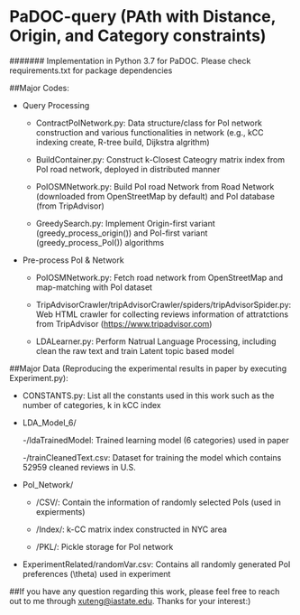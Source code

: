 # PaDOC-query (PAth with Distance, Origin, and Category constraints)

####### Implementation in Python 3.7 for PaDOC. Please check requirements.txt for package dependencies

##Major Codes:

- Query Processing

  - ContractPoINetwork.py: Data structure/class for PoI network construction and various functionalities in network (e.g., kCC indexing create, R-tree build, Dijkstra algrithm)

  - BuildContainer.py: Construct k-Closest Cateogry matrix index from PoI road network, deployed in distributed manner

  - PoIOSMNetwork.py: Build PoI road Network from Road Network (downloaded from OpenStreetMap by default) and PoI database (from TripAdvisor)

  - GreedySearch.py: Implement Origin-first variant (greedy_process_origin()) and PoI-first variant (greedy_process_PoI()) algorithms

- Pre-process PoI & Network

  - PoIOSMNetwork.py: Fetch road network from OpenStreetMap and map-matching with PoI dataset
  
  - TripAdvisorCrawler/tripAdvisorCrawler/spiders/tripAdvisorSpider.py: Web HTML crawler for collecting reviews information of attratctions from TripAdvisor (https://www.tripadvisor.com)
  
  - LDALearner.py: Perform Natrual Language Processing, including clean the raw text and train Latent topic based model

##Major Data (Reproducing the experimental results in paper by executing Experiment.py):

  - CONSTANTS.py: List all the constants used in this work such as the number of categories, k in kCC index

  - LDA_Model_6/
    
    -/ldaTrainedModel: Trained learning model (6 categories) used in paper

    -/trainCleanedText.csv: Dataset for training the model which contains 52959 cleaned reviews in U.S. 
  
  - PoI_Network/
  
    - /CSV/: Contain the information of randomly selected PoIs (used in expierments) 
    
    - /Index/: k-CC matrix index constructed in NYC area
    
    - /PKL/: Pickle storage for PoI network
  
  - ExperimentRelated/randomVar.csv: Contains all randomly generated PoI preferences (\theta) used in experiment

##If you have any question regarding this work, please feel free to reach out to me through xuteng@iastate.edu. Thanks for your interest:)
